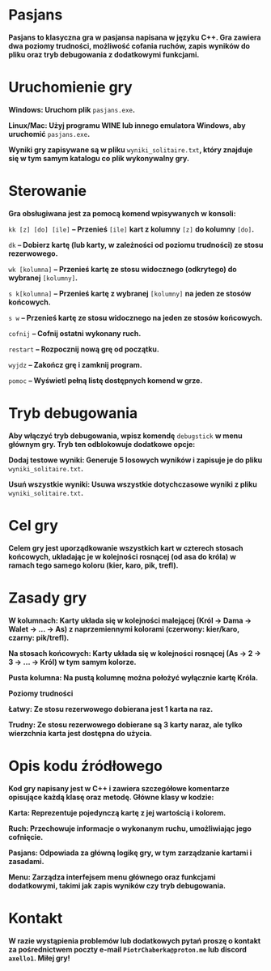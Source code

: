 # **Pasjans**

**Pasjans to klasyczna gra w pasjansa napisana w języku C++. Gra zawiera dwa poziomy trudności, możliwość cofania ruchów, zapis wyników do pliku oraz tryb debugowania z dodatkowymi funkcjami.**

# **Uruchomienie gry**

**Windows: Uruchom plik** `pasjans.exe`**.**

**Linux/Mac: Użyj programu WINE lub innego emulatora Windows, aby uruchomić** `pasjans.exe`**.**

**Wyniki gry zapisywane są w pliku** `wyniki_solitaire.txt`**, który znajduje się w tym samym katalogu co plik wykonywalny gry.**

# **Sterowanie**

**Gra obsługiwana jest za pomocą komend wpisywanych w konsoli:**

`kk [z] [do] [ile]` **– Przenieś** `[ile]` **kart z kolumny** `[z]` **do kolumny** `[do]`**.**

`dk` **– Dobierz kartę (lub karty, w zależności od poziomu trudności) ze stosu rezerwowego.**

`wk [kolumna]` **– Przenieś kartę ze stosu widocznego (odkrytego) do wybranej** `[kolumny]`**.**

`s k[kolumna]` **– Przenieś kartę z wybranej** `[kolumny]` **na jeden ze stosów końcowych.**

`s w` **– Przenieś kartę ze stosu widocznego na jeden ze stosów końcowych.**

`cofnij` **– Cofnij ostatni wykonany ruch.**

`restart` **– Rozpocznij nową grę od początku.**

`wyjdz` **– Zakończ grę i zamknij program.**

`pomoc` **– Wyświetl pełną listę dostępnych komend w grze.**

# **Tryb debugowania**

**Aby włączyć tryb debugowania, wpisz komendę** `debugstick` **w menu głównym gry. Tryb ten odblokowuje dodatkowe opcje:**

**Dodaj testowe wyniki: Generuje 5 losowych wyników i zapisuje je do pliku** `wyniki_solitaire.txt`**.**

**Usuń wszystkie wyniki: Usuwa wszystkie dotychczasowe wyniki z pliku** `wyniki_solitaire.txt`**.**

# **Cel gry**

**Celem gry jest uporządkowanie wszystkich kart w czterech stosach końcowych, układając je w kolejności rosnącej (od asa do króla) w ramach tego samego koloru (kier, karo, pik, trefl).**

# **Zasady gry**

**W kolumnach: Karty układa się w kolejności malejącej (Król → Dama → Walet → ... → As) z naprzemiennymi kolorami (czerwony: kier/karo, czarny: pik/trefl).**

**Na stosach końcowych: Karty układa się w kolejności rosnącej (As → 2 → 3 → ... → Król) w tym samym kolorze.**

**Pusta kolumna: Na pustą kolumnę można położyć wyłącznie kartę Króla.**

**Poziomy trudności**

**Łatwy: Ze stosu rezerwowego dobierana jest 1 karta na raz.**

**Trudny: Ze stosu rezerwowego dobierane są 3 karty naraz, ale tylko wierzchnia karta jest dostępna do użycia.**

# **Opis kodu źródłowego**

**Kod gry napisany jest w C++ i zawiera szczegółowe komentarze opisujące każdą klasę oraz metodę. Główne klasy w kodzie:**

**Karta: Reprezentuje pojedynczą kartę z jej wartością i kolorem.**

**Ruch: Przechowuje informacje o wykonanym ruchu, umożliwiając jego cofnięcie.**

**Pasjans: Odpowiada za główną logikę gry, w tym zarządzanie kartami i zasadami.**

**Menu: Zarządza interfejsem menu głównego oraz funkcjami dodatkowymi, takimi jak zapis wyników czy tryb debugowania.**

# **Kontakt**

**W razie wystąpienia problemów lub dodatkowych pytań proszę o kontakt za pośrednictwem poczty e-mail `PiotrChaberka@proton.me` lub discord `axello1`. Miłej gry!**
